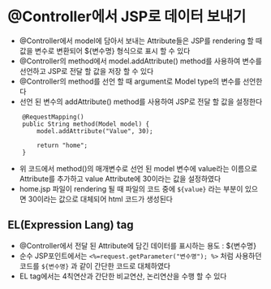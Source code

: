 # @Controller에서 JSP로 데이터 보내기
* @Controller에서 model에 담아서 보내는 Attribute들은 JSP를 rendering 할 때 값을 변수로 변환되어 ${변수명} 형식으로 표시 할 수 있다
* @Controller의 method에서 model.addAttribute() method를 사용하여 변수를 선언하고 JSP로 전달 할 값을 저장 할 수 있다
* @Controller의 method를 선언 할 때 argument로 Model type의 변수를 선언한다
* 선언 된 변수의 addAttribute() method를 사용하여 JSP로 전달 할 값을 설정한다

```
	@RequestMapping()
	public String method(Model model) {
		model.addAttribute("Value", 30);

		return "home";
	}
```

* 위 코드에서 method()의 매개변수로 선언 된 model 변수에 value라는 이름으로 Attribute를 추가하고 value Attribute에 30이라는 값을 설정하였다
* home.jsp 파일이 rendering 될 때 파일의 코드 중에 ```${value}``` 라는 부분이 있으면 30이라는 값으로 대체되어 html 코드가 생성된다

## EL(Expression Lang) tag
* @Controller에서 전달 된 Attribute에 담긴 데이터를 표시하는 용도 : ${변수명}
* 순수 JSP포인트에서는 ```<%=request.getParameter("변수명"); %>``` 처럼 사용하던 코드를 ```${변수명}``` 과 같이 간단한 코드로 대체하였다
* EL tag에서는 4칙연산과 간단한 비교연산, 논리연산을 수행 할 수 있다
